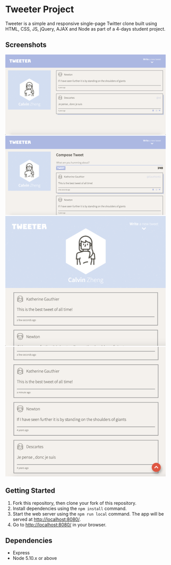 # Tweeter Project

Tweeter is a simple and responsive single-page Twitter clone built using HTML, CSS, JS, jQuery, AJAX and Node as part of a 4-days student project.

## Screenshots

!["Main Screen"](https://github.com/CalvinZheng1/Tweeter/blob/master/docs/Main%20Screen.png)
!["Main Screen with New Tweet Box"](https://github.com/CalvinZheng1/Tweeter/blob/master/docs/Tweet%20Box.png)
!["Tablet/Phone View"](https://github.com/CalvinZheng1/Tweeter/blob/master/docs/Tablet:Phone%20View.png)
!["Tweets and Scroll to Top Button"](https://github.com/CalvinZheng1/Tweeter/blob/master/docs/Tweets%20and%20Scroll%20To%20Top%20Button.png)

## Getting Started

1. Fork this repository, then clone your fork of this repository.
2. Install dependencies using the `npm install` command.
3. Start the web server using the `npm run local` command. The app will be served at <http://localhost:8080/>.
4. Go to <http://localhost:8080/> in your browser.

## Dependencies

- Express
- Node 5.10.x or above
